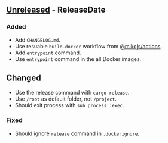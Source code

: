 <!-- next-header -->

## [Unreleased] - ReleaseDate

### Added
- Add `CHANGELOG.md`.
- Use resuable `build-docker` workflow from [@mikojs/actions](https://github.com/mikojs/actions).
- Add `entrypoint` command.
- Use `entrypoint` command in the all Docker images.

## Changed
- Use the release command with `cargo-release`.
- Use `/root` as default folder, not `/project`.
- Should exit process with `sub_process::exec`.

### Fixed
- Should ignore `release` command in `.dockerignore`.

<!-- next-url -->
[Unreleased]: https://github.com/mikojs/docker-images/compare/v1.0.0...HEAD
